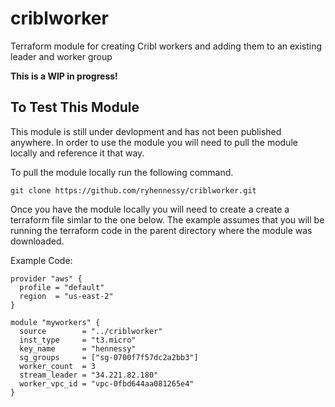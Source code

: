 # criblworker
Terraform module for creating Cribl workers and adding them to an existing leader and worker group

**This is a WIP in progress!**

## To Test This Module
This module is still under devlopment and has not been published anywhere.  In order to use the module you will need to pull the module locally and reference it that way.

To pull the module locally run the following command.
```
git clone https://github.com/ryhennessy/criblworker.git
```

Once you have the module locally you will need to create a create a terraform file simlar to the one below.  The example assumes that you will be running the terraform code in the parent directory where the module was downloaded.

Example Code:
```
provider "aws" {
  profile = "default"
  region  = "us-east-2"
} 

module "myworkers" {
  source        = "../criblworker"
  inst_type     = "t3.micro"
  key_name      = "hennessy"
  sg_groups     = ["sg-0700f7f57dc2a2bb3"]
  worker_count  = 3
  stream_leader = "34.221.82.180"
  worker_vpc_id = "vpc-0fbd644aa081265e4"
}

```



